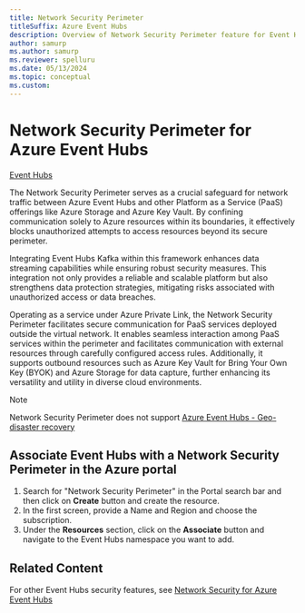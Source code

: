 ```yaml
---
title: Network Security Perimeter 
titleSuffix: Azure Event Hubs
description: Overview of Network Security Perimeter feature for Event Hubs
author: samurp
ms.author: samurp
ms.reviewer: spelluru
ms.date: 05/13/2024
ms.topic: conceptual
ms.custom:
---
```



# Network Security Perimeter for Azure Event Hubs

[Event Hubs](event-hubs-about.md)

The Network Security Perimeter serves as a crucial safeguard for network traffic between Azure Event Hubs and other Platform as a Service (PaaS) offerings like Azure Storage and Azure Key Vault. By confining communication solely to Azure resources within its boundaries, it effectively blocks unauthorized attempts to access resources beyond its secure perimeter.

Integrating Event Hubs Kafka within this framework enhances data streaming capabilities while ensuring robust security measures. This integration not only provides a reliable and scalable platform but also strengthens data protection strategies, mitigating risks associated with unauthorized access or data breaches.

Operating as a service under Azure Private Link, the Network Security Perimeter facilitates secure communication for PaaS services deployed outside the virtual network. It enables seamless interaction among PaaS services within the perimeter and facilitates communication with external resources through carefully configured access rules. Additionally, it supports outbound resources such as Azure Key Vault for Bring Your Own Key (BYOK) and Azure Storage for data capture, further enhancing its versatility and utility in diverse cloud environments.

> [!NOTE]
> Network Security Perimeter does not support [Azure Event Hubs - Geo-disaster recovery](event-hubs-geo-dr.md)

## Associate Event Hubs with a Network Security Perimeter in the Azure portal
1. Search for "Network Security Perimeter" in the Portal search bar and then click on **Create** button and create the resource.
1. In the first screen, provide a Name and Region and choose the subscription.
1. Under the **Resources** section, click on the **Associate** button and navigate to the Event Hubs namespace you want to add. 

## Related Content
For other Event Hubs security features, see [Network Security for Azure Event Hubs](network-security.md)
